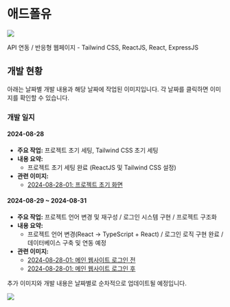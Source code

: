 # 애드폴유
<img src="https://capsule-render.vercel.app/api?type=waving&color=BDBDC8&height=150&section=header" />

API 연동 / 반응형 웹페이지 - Tailwind CSS, ReactJS, React, ExpressJS

## 개발 현황

아래는 날짜별 개발 내용과 해당 날짜에 작업된 이미지입니다. 각 날짜를 클릭하면 이미지를 확인할 수 있습니다.

### 개발 일지

#### 2024-08-28
- **주요 작업:** 프로젝트 초기 세팅, Tailwind CSS 초기 세팅
- **내용 요약:**
  - 프로젝트 초기 세팅 완료 (ReactJS 및 Tailwind CSS 설정)
- **관련 이미지:**
  - [2024-08-28-01: 프로젝트 초기 화면](./2024-08-28-01.png)

#### 2024-08-29 ~ 2024-08-31
- **주요 작업:** 프로젝트 언어 변경 및 재구성 / 로그인 시스템 구현 / 프로젝트 구조화
- **내용 요약:**
  - 프로젝트 언어 변경(React -> TypeScript + React) / 로그인 로직 구현 완료 / 데이터베이스 구축 및 연동 예정
- **관련 이미지:**
  - [2024-08-28-01: 메인 웹사이트 로그인 전](./2024-08-31-01.png)
  - [2024-08-28-01: 메인 웹사이트 로그인 후](./2024-08-31-02.png)


추가 이미지와 개발 내용은 날짜별로 순차적으로 업데이트될 예정입니다.

<img src="https://capsule-render.vercel.app/api?type=waving&color=BDBDC8&height=150&section=footer" />
